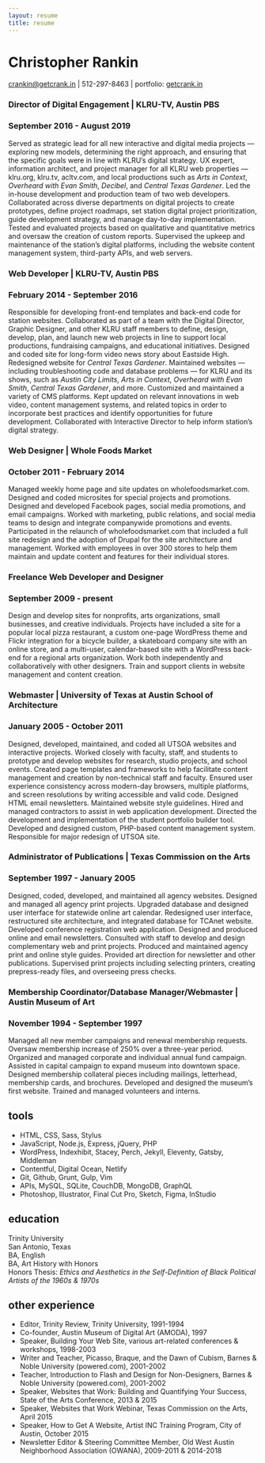 ```yaml
---
layout: resume
title: resume
---
```


# Christopher Rankin

[crankin@getcrank.in](mailto:crankin@getcrank.in) | 512-297-8463 | portfolio: [getcrank.in](https://getcrank.in)

### Director of Digital Engagement | KLRU-TV, Austin PBS
### September 2016 - August 2019

Served as strategic lead for all new interactive and digital media projects — exploring new models, determining the right approach, and ensuring that the specific goals were in line with KLRU’s digital strategy. UX expert, information architect, and project manager for all KLRU web properties — klru.org, klru.tv, acltv.com, and local productions such as *Arts in Context*, *Overheard with Evan Smith*, *Decibel*, and *Central Texas Gardener*. Led the in-house development and production team of two web developers. Collaborated across diverse departments on digital projects to create prototypes, define project roadmaps, set station digital project prioritization, guide development strategy, and manage day-to-day implementation. Tested and evaluated projects based on qualitative and quantitative metrics and oversaw the creation of custom reports. Supervised the upkeep and maintenance of the station’s digital platforms, including the website content management system, third-party APIs, and web servers.

### Web Developer | KLRU-TV, Austin PBS
### February 2014 - September 2016

Responsible for developing front-end templates and back-end code for station websites. Collaborated as part of a team with the Digital Director, Graphic Designer, and other KLRU staff members to define, design, develop, plan, and launch new web projects in line to support local productions, fundraising campaigns, and educational initiatives. Designed and coded site for long-form video news story about Eastside High. Redesigned website for *Central Texas Gardener*. Maintained websites — including troubleshooting code and database problems — for KLRU and its shows, such as *Austin City Limits*, *Arts in Context*, *Overheard with Evan Smith*, *Central Texas Gardener*, and more. Customized and maintained a variety of CMS platforms. Kept updated on relevant innovations in web video, content management systems, and related topics in order to incorporate best practices and identify opportunities for future development. Collaborated with Interactive Director to help inform station’s digital strategy.

### Web Designer | Whole Foods Market
### October 2011 - February 2014

Managed weekly home page and site updates on wholefoodsmarket.com. Designed and coded microsites for special projects and promotions. Designed and developed Facebook pages, social media promotions, and email campaigns. Worked with marketing, public relations, and social media teams to design and integrate companywide promotions and events. Participated in the relaunch of wholefoodsmarket.com that included a full site redesign and the adoption of Drupal for the site architecture and management. Worked with employees in over 300 stores to help them maintain and update content and features for their individual stores.

### Freelance Web Developer and Designer  
### September 2009 - present

Design and develop sites for nonprofits, arts organizations, small businesses, and creative individuals. Projects have included a site for a popular local pizza restaurant, a custom one-page WordPress theme and Flickr integration for a bicycle builder, a skateboard company site with an online store, and a multi-user, calendar-based site with a WordPress back-end for a regional arts organization. Work both independently and collaboratively with other designers. Train and support clients in website management and content creation.

### Webmaster | University of Texas at Austin School of Architecture  
### January 2005 - October 2011

Designed, developed, maintained, and coded all UTSOA websites and interactive projects. Worked closely with faculty, staff, and students to prototype and develop websites for research, studio projects, and school events. Created page templates and frameworks to help facilitate content management and creation by non-technical staff and faculty. Ensured user experience consistency across modern-day browsers, multiple platforms, and screen resolutions by writing accessible and valid code. Designed HTML email newsletters. Maintained website style guidelines. Hired and managed contractors to assist in web application development. Directed the development and implementation of the student portfolio builder tool. Developed and designed custom, PHP-based content management system. Responsible for major redesign of UTSOA site.

### Administrator of Publications | Texas Commission on the Arts  
### September 1997 - January 2005

Designed, coded, developed, and maintained all agency websites. Designed and managed all agency print projects. Upgraded database and designed user interface for statewide online art calendar. Redesigned user interface, restructured site architecture, and integrated database for TCAnet website. Developed conference registration web application. Designed and produced online and email newsletters. Consulted with staff to develop and design complementary web and print projects. Produced and maintained agency print and online style guides. Provided art direction for newsletter and other publications. Supervised print projects including selecting printers, creating prepress-ready files, and overseeing press checks.

### Membership Coordinator/Database Manager/Webmaster | Austin Museum of Art  
### November 1994 - September 1997

Managed all new member campaigns and renewal membership requests. Oversaw membership increase of 250% over a three-year period. Organized and managed corporate and individual annual fund campaign. Assisted in capital campaign to expand museum into downtown space. Designed membership collateral pieces including mailings, letterhead, membership cards, and brochures. Developed and designed the museum’s first website. Trained and managed volunteers and interns.

## tools

* HTML, CSS, Sass, Stylus
* JavaScript, Node.js, Express, jQuery, PHP
* WordPress, Indexhibit, Stacey, Perch, Jekyll, Eleventy, Gatsby, Middleman
* Contentful, Digital Ocean, Netlify
* Git, Github, Grunt, Gulp, Vim
* APIs, MySQL, SQLite, CouchDB, MongoDB, GraphQL
* Photoshop, Illustrator, Final Cut Pro, Sketch, Figma, InStudio

## education

Trinity University  
San Antonio, Texas  
BA, English  
BA, Art History with Honors  
Honors Thesis: *Ethics and Aesthetics in the Self-Definition of Black Political Artists of the 1960s & 1970s*

## other experience

* Editor, Trinity Review, Trinity University, 1991-1994
* Co-founder, Austin Museum of Digital Art (AMODA), 1997
* Speaker, Building Your Web Site, various art-related conferences & workshops, 1998-2003
* Writer and Teacher, Picasso, Braque, and the Dawn of Cubism, Barnes & Noble University (powered.com), 2001-2002
* Teacher, Introduction to Flash and Design for Non-Designers, Barnes & Noble University (powered.com), 2001-2002
* Speaker, Websites that Work: Building and Quantifying Your Success, State of the Arts Conference, 2013 & 2015
* Speaker, Websites that Work Webinar, Texas Commission on the Arts, April 2015
* Speaker, How to Get A Website, Artist INC Training Program, City of Austin, October 2015
* Newsletter Editor & Steering Committee Member, Old West Austin Neighborhood Association (OWANA), 2009-2011 & 2014-2018
